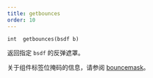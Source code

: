 ```yaml
---
title: getbounces
order: 10
---
```

`int  getbounces(bsdf b)`

返回指定 `bsdf` 的反弹遮罩。

关于组件标签位掩码的信息，请参阅 [bouncemask](../shading-and-rendering/bouncemask)。
